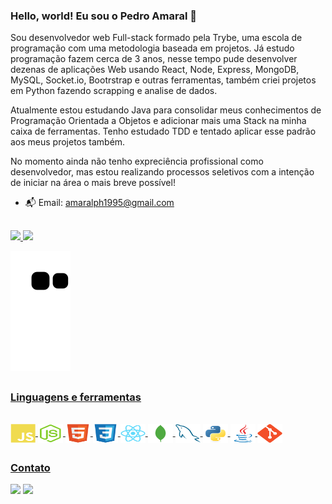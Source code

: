 ### Hello, world! Eu sou o Pedro Amaral 👋

Sou desenvolvedor web Full-stack formado pela Trybe, uma escola de programação com uma metodologia baseada em projetos. Já estudo programação fazem cerca de 3 anos, nesse tempo pude desenvolver dezenas de aplicações Web usando React, Node, Express, MongoDB, MySQL, Socket.io, Bootrstrap e outras ferramentas, também criei projetos em Python fazendo scrapping e analise de dados.

Atualmente estou estudando Java para consolidar meus conhecimentos de Programação Orientada a Objetos e adicionar mais uma Stack na minha caixa de ferramentas. Tenho estudado TDD e tentado aplicar esse padrão aos meus projetos também.

No momento ainda não tenho expreciência profissional como desenvolvedor, mas estou realizando processos seletivos com a intenção de iniciar na área o mais breve possível!

- 📬 Email: amaralph1995@gmail.com

##
<div>
  <a href="https://github.com/AmaralPH">
  <img height="180em" src="https://github-readme-stats.vercel.app/api?username=AmaralPH&show_icons=true&theme=flag-india&include_all_commits=true&count_private=true"/>
  <img height="180em" src="https://github-readme-stats.vercel.app/api/top-langs/?username=AmaralPH&hide=c,xslt,cython, powershell,shell&layout=compact&langs_count=7&theme=flag-india"/>
</div>

![Snake animation](https://github.com/AmaralPH/AmaralPH/blob/output/github-contribution-grid-snake.svg)

##
### Linguagens e ferramentas
<div style="display: inline_block"><br>
  <img align="center" alt="Amaral-Js" height="30" width="40" src="https://raw.githubusercontent.com/devicons/devicon/master/icons/javascript/javascript-plain.svg">
  <img align="center" alt="Amaral-Node" height="30" width="40" src="https://raw.githubusercontent.com/devicons/devicon/master/icons/nodejs/nodejs-original.svg">
  <img align="center" alt="Amaral-HTML" height="30" width="40" src="https://raw.githubusercontent.com/devicons/devicon/master/icons/html5/html5-original.svg">
  <img align="center" alt="Amaral-CSS" height="30" width="40" src="https://raw.githubusercontent.com/devicons/devicon/master/icons/css3/css3-original.svg">
  <img align="center" alt="Amaral-React" height="30" width="40" src="https://raw.githubusercontent.com/devicons/devicon/master/icons/react/react-original.svg">
  <img align="center" alt="Amaral-Mongo" height="30" width="40" src="https://raw.githubusercontent.com/devicons/devicon/master/icons/mongodb/mongodb-plain.svg">
   <img align="center" alt="Amaral-MySQL" height="30" width="40" src="https://raw.githubusercontent.com/devicons/devicon/master/icons/mysql/mysql-plain.svg">
  <img align="center" alt="Amaral-Python" height="30" width="40" src="https://raw.githubusercontent.com/devicons/devicon/master/icons/python/python-original.svg">
  <img align="center" alt="Amaral-Java" height="30" width="40" src="https://raw.githubusercontent.com/devicons/devicon/master/icons/java/java-original.svg">
   <img align="center" alt="Amaral-Git" height="30" width="40" src="https://raw.githubusercontent.com/devicons/devicon/master/icons/git/git-original.svg">
</div>

  ##
  
### Contato
<div> 
  <a href = "mailto:amaralph1995@gmail.com"><img src="https://img.shields.io/badge/-Gmail-%23333?style=for-the-badge&logo=gmail&logoColor=white" target="_blank"></a>
  <a href="https://www.linkedin.com/in/pedro1amaral" target="_blank"><img src="https://img.shields.io/badge/-LinkedIn-%230077B5?style=for-the-badge&logo=linkedin&logoColor=white" target="_blank"></a> 
</div>
